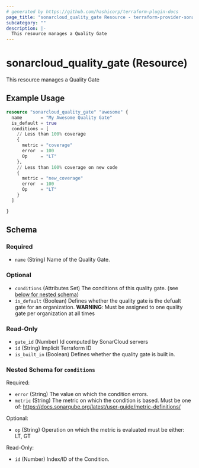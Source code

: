 ```yaml
---
# generated by https://github.com/hashicorp/terraform-plugin-docs
page_title: "sonarcloud_quality_gate Resource - terraform-provider-sonarcloud"
subcategory: ""
description: |-
  This resource manages a Quality Gate
---
```


# sonarcloud_quality_gate (Resource)

This resource manages a Quality Gate

## Example Usage

```terraform
resource "sonarcloud_quality_gate" "awesome" {
  name       = "My Awesome Quality Gate"
  is_default = true
  conditions = [
    // Less than 100% coverage
    {
      metric = "coverage"
      error  = 100
      Op     = "LT"
    },
    // Less than 100% coverage on new code
    {
      metric = "new_coverage"
      error  = 100
      Op     = "LT"
    }
  ]

}
```

<!-- schema generated by tfplugindocs -->
## Schema

### Required

- `name` (String) Name of the Quality Gate.

### Optional

- `conditions` (Attributes Set) The conditions of this quality gate. (see [below for nested schema](#nestedatt--conditions))
- `is_default` (Boolean) Defines whether the quality gate is the defualt gate for an organization. **WARNING**: Must be assigned to one quality gate per organization at all times

### Read-Only

- `gate_id` (Number) Id computed by SonarCloud servers
- `id` (String) Implicit Terraform ID
- `is_built_in` (Boolean) Defines whether the quality gate is built in.

<a id="nestedatt--conditions"></a>
### Nested Schema for `conditions`

Required:

- `error` (String) The value on which the condition errors.
- `metric` (String) The metric on which the condition is based. Must be one of: https://docs.sonarqube.org/latest/user-guide/metric-definitions/

Optional:

- `op` (String) Operation on which the metric is evaluated must be either: LT, GT

Read-Only:

- `id` (Number) Index/ID of the Condition.



